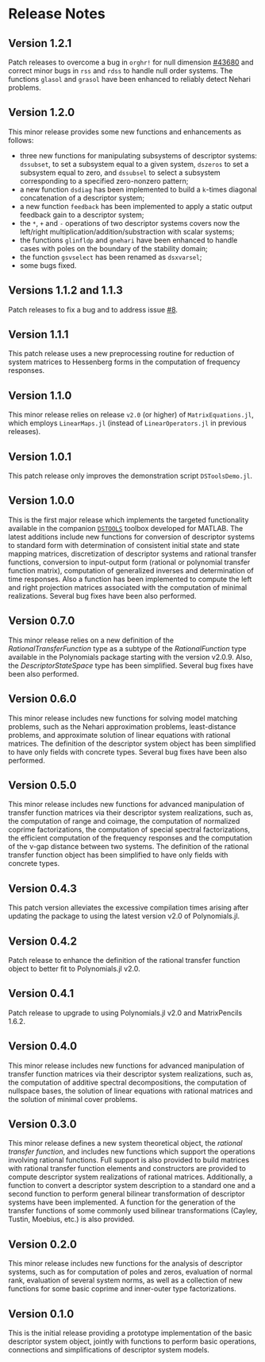 # Release Notes

## Version 1.2.1 

Patch releases to overcome a bug in `orghr!` for null dimension [#43680](https://github.com/JuliaLang/julia/issues/43680) and correct minor bugs in `rss` and `rdss` to handle null order systems. The functions `glasol` and `grasol` have been enhanced to reliably detect Nehari problems.

## Version 1.2.0

This minor release provides some new functions and enhancements as follows:

* three new functions for manipulating subsystems of descriptor systems: `dssubset`, to set a subsystem equal to a given system, `dszeros` to set a subsystem equal to zero, and `dssubsel` to select a subsystem corresponding to a specified zero-nonzero pattern;
* a new function `dsdiag` has been implemented to build a `k`-times diagonal concatenation of a descriptor system;
* a new function `feedback` has been implemented to apply a static output feedback gain to a descriptor system;
* the `*`, `+` and `-` operations of two descriptor systems covers now the left/right 
multiplication/addition/substraction with scalar systems;
* the functions `glinfldp` and `gnehari` have been enhanced to handle cases with poles on the boundary of the stability domain;
* the function `gsvselect` has been renamed as `dsxvarsel`;
* some bugs fixed.

## Versions 1.1.2 and 1.1.3

Patch releases to fix a bug and to address issue [#8](https://github.com/andreasvarga/DescriptorSystems.jl/issues/8). 

## Version 1.1.1

This patch release uses a new preprocessing routine for reduction of system matrices to Hessenberg forms in the computation of frequency responses.  

## Version 1.1.0

This minor release relies on release `v2.0` (or higher) of `MatrixEquations.jl`, which employs `LinearMaps.jl` (instead of `LinearOperators.jl` in previous releases). 

## Version 1.0.1

This patch release only improves the demonstration script `DSToolsDemo.jl`.

## Version 1.0.0

This is the first major release which implements the targeted functionality available in the companion [`DSTOOLS`](https://github.com/andreasvarga/DescriptorSystemTools) toolbox developed for MATLAB. The latest additions include new functions for conversion of descriptor systems to standard form with determination of consistent initial state and state mapping matrices, discretization of descriptor systems and rational transfer functions, conversion to input-output form (rational or polynomial transfer function matrix), computation of generalized inverses and determination of time responses. Also a function has been implemented
to compute the left and right projection matrices associated with the computation of minimal realizations.  Several bug fixes have been also performed. 

## Version 0.7.0

This minor release relies on a new definition of the _RationalTransferFunction_ type as a subtype of the _RationalFunction_ type available in the Polynomials package starting with the version v2.0.9. Also, the _DescriptorStateSpace_ type has been simplified. Several bug fixes have been also performed. 

## Version 0.6.0

This minor release includes new functions for solving model matching problems, such as the Nehari approximation problems, least-distance problems, and approximate solution  of linear equations with rational matrices. The definition of the descriptor system object has been simplified to have only fields with concrete types. Several bug fixes have been also performed. 

## Version 0.5.0

This minor release includes new functions for advanced manipulation of transfer function matrices via their descriptor system realizations, such as, the computation of range and coimage, the computation of normalized coprime factorizations, the computation of special spectral factorizations, the efficient computation of the frequency responses and the computation of the ν-gap distance between two systems. The definition of the rational transfer function object has been simplified to have only fields with concrete types.  

## Version 0.4.3

This patch version alleviates the excessive compilation times arising after updating the package to using the latest version v2.0 of Polynomials.jl.

## Version 0.4.2

Patch release to enhance the definition of the rational transfer function object to better fit to 
Polynomials.jl v2.0.

## Version 0.4.1

Patch release to upgrade to using Polynomials.jl v2.0 and MatrixPencils 1.6.2.

## Version 0.4.0

This minor release includes new functions for advanced manipulation of transfer function matrices via their descriptor system realizations,
such as, the computation of additive spectral decompositions, the computation of nullspace bases, the solution of linear equations with rational matrices and the solution of minimal cover problems.

## Version 0.3.0

This minor release defines a new system theoretical object, the _rational transfer function_, and includes new functions which support the operations involving rational functions. Full support is also provided to build matrices with rational transfer function elements and constructors are provided to compute descriptor system realizations of rational matrices. Additionally, a function to convert a descriptor system description to a standard one and a second function to perform general bilinear transformation of descriptor systems have been implemented. A function for the generation of the transfer functions of some commonly used bilinear transformations (Cayley, Tustin, Moebius, etc.) is also provided.

## Version 0.2.0

This minor release includes new functions for the analysis of descriptor systems, such as for computation of poles and zeros,
evaluation of normal rank, evaluation of several system norms, as well as a collection of new functions for some basic coprime and inner-outer type factorizations.

## Version 0.1.0

This is the initial release providing a prototype implementation of the basic descriptor system object, jointly with functions to perform basic operations, connections and simplifications of descriptor system models.
